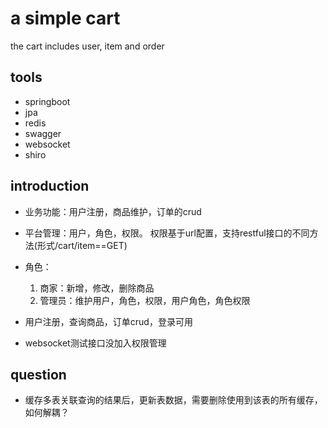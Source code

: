 # a simple cart
the cart includes user, item and order

## tools
* springboot
* jpa
* redis
* swagger
* websocket
* shiro

## introduction
* 业务功能：用户注册，商品维护，订单的crud

* 平台管理：用户，角色，权限。
权限基于url配置，支持restful接口的不同方法(形式/cart/item==GET)

* 角色：
    1. 商家：新增，修改，删除商品
    2. 管理员：维护用户，角色，权限，用户角色，角色权限
* 用户注册，查询商品，订单crud，登录可用
* websocket测试接口没加入权限管理

## question
* 缓存多表关联查询的结果后，更新表数据，需要删除使用到该表的所有缓存，如何解耦？